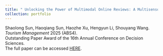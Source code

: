 ```yaml
---
title: " Unlocking the Power of Multimodal Online Reviews: A Multisensory Perspective"
collection: portfolio
---
```

Shaolong Sun, Haoqiang Sun, Haozhe Xu, Hengyun Li, Shouyang Wang. *Tourism Management* 2025 (ABS4).  
Outstanding Paper Award of the 16th Annual Conference on Decision Sciences.  
The full paper can be accessed [HERE](https://www.sciencedirect.com/science/article/abs/pii/S0261517725000767).
